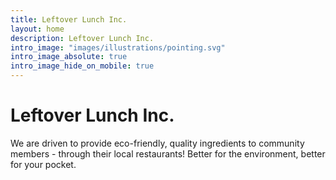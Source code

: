 ```yaml
---
title: Leftover Lunch Inc.
layout: home
description: Leftover Lunch Inc.
intro_image: "images/illustrations/pointing.svg"
intro_image_absolute: true
intro_image_hide_on_mobile: true
---
```


# Leftover Lunch Inc.

We are driven to provide eco-friendly, quality ingredients to community members - through their local restaurants! Better for the environment, better for your pocket.

